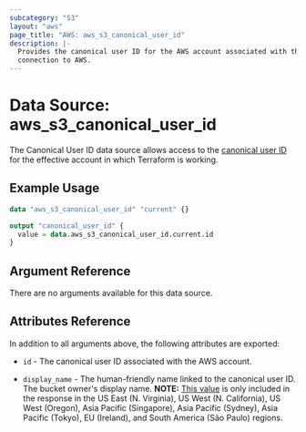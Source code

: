 ```yaml
---
subcategory: "S3"
layout: "aws"
page_title: "AWS: aws_s3_canonical_user_id"
description: |-
  Provides the canonical user ID for the AWS account associated with the provider
  connection to AWS.
---
```


# Data Source: aws_s3_canonical_user_id

The Canonical User ID data source allows access to the [canonical user ID](http://docs.aws.amazon.com/general/latest/gr/acct-identifiers.html)
for the effective account in which Terraform is working.  

## Example Usage

```terraform
data "aws_s3_canonical_user_id" "current" {}

output "canonical_user_id" {
  value = data.aws_s3_canonical_user_id.current.id
}
```

## Argument Reference

There are no arguments available for this data source.

## Attributes Reference

In addition to all arguments above, the following attributes are exported:

* `id` - The canonical user ID associated with the AWS account.

* `display_name` - The human-friendly name linked to the canonical user ID. The bucket owner's display name. **NOTE:** [This value](https://docs.aws.amazon.com/AmazonS3/latest/API/RESTServiceGET.html) is only included in the response in the US East (N. Virginia), US West (N. California), US West (Oregon), Asia Pacific (Singapore), Asia Pacific (Sydney), Asia Pacific (Tokyo), EU (Ireland), and South America (São Paulo) regions.
